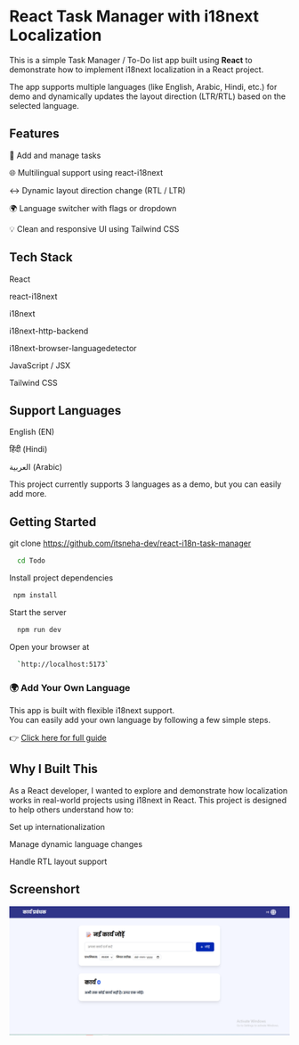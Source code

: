 
# React Task Manager with i18next Localization


This is a simple Task Manager / To-Do list app built using **React** to demonstrate how to implement i18next localization in a React project.

The app supports multiple languages (like English, Arabic, Hindi, etc.) for demo and dynamically updates the layout direction (LTR/RTL) based on the selected language.



## Features

📝 Add and manage tasks

🌐 Multilingual support using react-i18next

↔️ Dynamic layout direction change (RTL / LTR)

🌍 Language switcher with flags or dropdown

💡 Clean and responsive UI using Tailwind CSS


## Tech Stack

React

react-i18next

i18next

i18next-http-backend

i18next-browser-languagedetector

JavaScript / JSX

Tailwind CSS



## Support Languages

English (EN)

हिंदी (Hindi)

العربية (Arabic)

This project currently supports 3 languages as a demo, but you can easily add more.


## Getting Started

git clone https://github.com/itsneha-dev/react-i18n-task-manager

```bash
  cd Todo
```

Install project dependencies

```bash
 npm install
```

Start the server

```bash
  npm run dev
```
Open your browser at 

```bash
  `http://localhost:5173`
```

    
### 🌍 Add Your Own Language

This app is built with flexible i18next support.  
You can easily add your own language by following a few simple steps.

👉 [Click here for full guide](./docs/ADD_LANGUAGE.md)


##  Why I Built This

As a React developer, I wanted to explore and demonstrate how localization works in real-world projects using i18next in React. This project is designed to help others understand how to:

Set up internationalization

Manage dynamic language changes

Handle RTL layout support

## Screenshort
![image alt](https://github.com/itsneha-dev/react-i18n-task-manager/blob/93cad86b0e6ecd43ea2bdd1fe2c132de716cc602/hi_translation.png)


